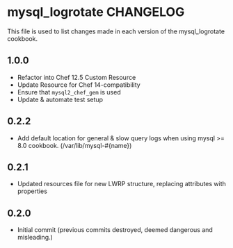 mysql_logrotate CHANGELOG
=========================

This file is used to list changes made in each version of the mysql_logrotate cookbook.

1.0.0
-----
- Refactor into Chef 12.5 Custom Resource
- Update Resource for Chef 14-compatibility
- Ensure that `mysql2_chef_gem` is used
- Update & automate test setup

0.2.2
-----
- Add default location for general & slow query logs when using mysql >= 8.0 cookbook.
  (/var/lib/mysql-#{name})

0.2.1
-----
- Updated resources file for new LWRP structure, replacing attributes with properties

0.2.0
-----
- Initial commit (previous commits destroyed, deemed dangerous and misleading.)
